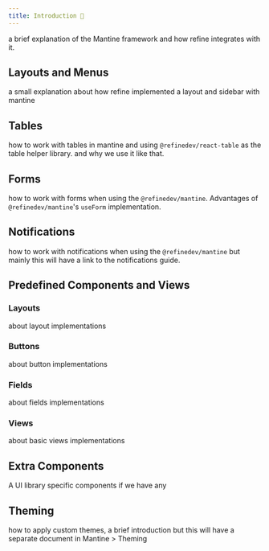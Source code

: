 ```yaml
---
title: Introduction 🚧
---
```


a brief explanation of the Mantine framework and how refine integrates with it.

## Layouts and Menus

a small explanation about how refine implemented a layout and sidebar with mantine

## Tables

how to work with tables in mantine and using `@refinedev/react-table` as the table helper library. and why we use it like that.

## Forms

how to work with forms when using the `@refinedev/mantine`. Advantages of `@refinedev/mantine`'s `useForm` implementation.

## Notifications

how to work with notifications when using the `@refinedev/mantine` but mainly this will have a link to the notifications guide.

## Predefined Components and Views

### Layouts

about layout implementations

### Buttons

about button implementations

### Fields

about fields implementations

### Views

about basic views implementations

## Extra Components

A UI library specific components if we have any

## Theming

how to apply custom themes, a brief introduction but this will have a separate document in Mantine > Theming
